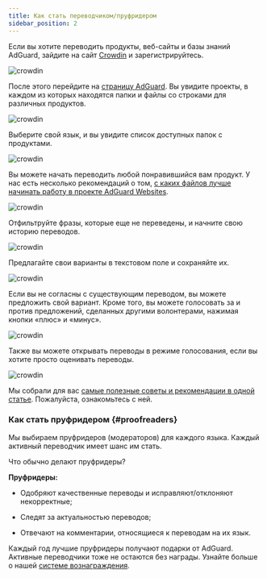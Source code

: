 ```yaml
---
title: Как стать переводчиком/пруфридером
sidebar_position: 2
---
```


Если вы хотите переводить продукты, веб-сайты и базы знаний AdGuard, зайдите на сайт [Crowdin](https://crowdin.com/) и зарегистрируйтесь.

![crowdin](https://cdn.adguard.com/public/Adguard/kb/en/ag-translations/main-screen.png)

После этого перейдите на [страницу AdGuard](https://crowdin.com/profile/adguard/). Вы увидите проекты, в каждом из которых находятся папки и файлы со строками для различных продуктов.

![crowdin](https://cdn.adguard.com/public/Adguard/kb/en/ag-translations/projects.png)

Выберите свой язык, и вы увидите список доступных папок с продуктами.

![crowdin](https://cdn.adguard.com/public/Adguard/kb/en/ag-translations/languages.png)

Вы можете начать переводить любой понравившийся вам продукт. У нас есть несколько рекомендаций о том, [с каких файлов лучше начинать работу в проекте AdGuard Websites](../translation-priority).

![crowdin](https://cdn.adguard.com/public/Adguard/kb/en/ag-translations/folders.png)

Отфильтруйте фразы, которые еще не переведены, и начните свою историю переводов.

![crowdin](https://cdn.adguard.com/public/Adguard/kb/en/ag-translations/filter.png)

Предлагайте свои варианты в текстовом поле и сохраняйте их.

![crowdin](https://cdn.adguard.com/public/Adguard/kb/en/ag-translations/text-box.png)

Если вы не согласны с существующим переводом, вы можете предложить свой вариант. Кроме того, вы можете голосовать за и против предложений, сделанных другими волонтерами, нажимая кнопки «плюс» и «минус».

![crowdin](https://cdn.adguard.com/public/Adguard/kb/en/ag-translations/vote.png)

Также вы можете открывать переводы в режиме голосования, если вы хотите просто оценивать переводы.

![crowdin](https://cdn.adguard.com/public/Adguard/kb/en/ag-translations/mode.png)

Мы собрали для вас [самые полезные советы и рекомендации в одной статье](../guidelines). Пожалуйста, ознакомьтесь с ней.

### Как стать пруфридером {#proofreaders}

Мы выбираем пруфридеров (модераторов) для каждого языка. Каждый активный переводчик имеет шанс им стать.

Что обычно делают пруфридеры?

**Пруфридеры:**

- Одобряют качественные переводы и исправляют/отклоняют некорректные;

- Следят за актуальностью переводов;

- Отвечают на комментарии, относящиеся к переводам на их язык.

Каждый год лучшие пруфридеры получают подарки от AdGuard. Активные переводчики тоже не остаются без награды. Узнайте больше о нашей [системе вознаграждения](../rewards).